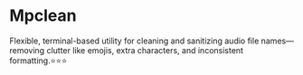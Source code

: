 # Mpclean
Flexible, terminal-based utility for cleaning and sanitizing audio file names—removing clutter like emojis, extra characters, and inconsistent formatting.⭐️⭐️⭐️
